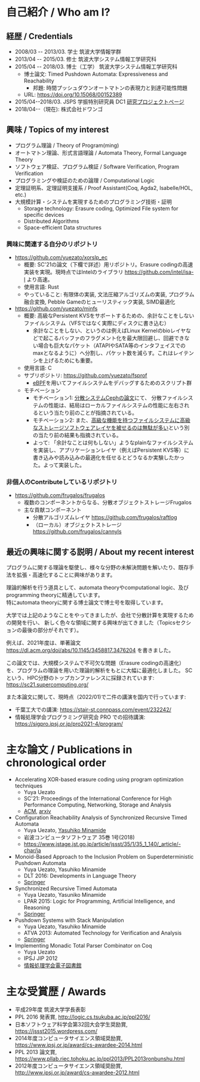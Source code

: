 # 自己紹介 / Who am I?

## 経歴 / Credentials

* 2008/03 -- 2013/03. 学士 筑波大学情報学群
* 2013/04 -- 2015/03. 修士 筑波大学システム情報工学研究科
* 2015/04 -- 2018/03. 博士（工学） 筑波大学システム情報工学研究科
    * 博士論文: Timed Pushdown Automata: Expressiveness and Reachability
        * 邦題: 時間プッシュダウンオートマトンの表現力と到達可能性問題
    * URL: https://doi.org/10.15068/00152389
* 2015/04--2018/03. JSPS 学振特別研究員 DC1 [研究プロジェクトページ](https://research-er.jp/projects/view/923384)
* 2018/04--（現在): 株式会社ドワンゴ

## 興味 / Topics of my interest

* プログラム理論 / Theory of Program(ming)
* オートマトン理論、形式言語理論 / Automata Theory, Formal Language Theory
* ソフトウェア検証、プログラム検証 / Software Verification, Program Verification
* プログラミングや検証のための論理 / Computational Logic
* 定理証明系、定理証明支援系 / Proof Assistant(Coq, Agda2, Isabelle/HOL, etc.)
* 大規模計算・システムを実現するためのプログラミング技術・証明
    * Storage technology: Erasure coding, Optimized File system for specific devices
    * Distributed Algorithms
    * Space-efficient Data structures

### 興味に関連する自分のリポジトリ
* https://github.com/yuezato/xorslp_ec
    * 概要: SC'21の論文（下欄で詳述）用リポジトリ。Erasure codingの高速実装を実現。現時点ではIntelのライブラリ https://github.com/intel/isa-l より高速。
    * 使用言語: Rust
    * やっていること: 有限体の実装, 文法圧縮アルゴリズムの実装, プログラム融合変換, Pebble Gameのヒューリスティック実装, SIMD最適化
* https://github.com/yuezato/minfs
    * 概要: 高級なPersistent KVSをサポートするための、余計なことをしないファイルシステム（VFSではなく実際にディスクに書き込む）
        * 余計なことをしない、というのは例えばLinux Kernelのbioレイヤなどで起こるバッファのフラグメント化を最大限回避し、回避できない場合も巨大なパケット（ATAPIやSATA等のインタフェイスでのmaxとなるように）へ分割し、パケット数を減らす。これはレイテンシを上げるためにも重要。
    * 使用言語: C
    * サブリポジトリ: https://github.com/yuezato/fsprof
        * [eBPF](https://ebpf.io/)を用いてファイルシステムをデバッグするためのスクリプト群
    * モチベーション
        * モチベーション1: [分散システムCephの論文](https://dl.acm.org/doi/10.1145/3341301.3359656)にて、
          分散ファイルシステムの性能は、結局はローカルファイルシステムの性能に左右されるという当たり前のことが指摘されている。
        * モチベーション2: また、[高級な機能を持つファイルシステムに高級なストレージソフトウェアレイヤを被せるのは無駄が多い](https://www.usenix.org/conference/fast14/technical-sessions/presentation/shen)という別の当たり前の結果も指摘されている。
        * よって: 「余計なことは何もしない」ようなplainなファイルシステムを実装し、アプリケーションレイヤ（例えばPersistent KVS等）に書き込みや読み込みの最適化を任せるとどうなるか実験したかった。よって実装した。

### 非個人のContributeしているリポジトリ
* https://github.com/frugalos/frugalos
    * 複数のコンポーネントからなる、分散オブジェクトストレージFrugalos
    * 主な貢献コンポーネント
        * 分散アルゴリズムレイヤ https://github.com/frugalos/raftlog
        * （ローカル）オブジェクトストレージ https://github.com/frugalos/cannyls

## 最近の興味に関する説明 / About my recent interest

プログラムに関する理論を駆使し、様々な分野の未解決問題を解いたり、既存手法を拡張・高速化することに興味があります。

理論的解析を行う道具として、automata theoryやcomputational logic、及びprogramming theoryに精通しています。<br/>
特にautomata theoryに関する博士論文で博士号を取得しています。

大学では上記のようなことをやってきましたが、会社で分散計算を実現するための開発を行い、
新しく色々な領域に関する興味が出てきました（Topicsセクションの最後の部分がそれです）。

例えば、2021年度は、単著論文 https://dl.acm.org/doi/abs/10.1145/3458817.3476204 を書きました。

この論文では、大規模システムで不可欠な問題（Erasure codingの高速化）を、プログラムの理論を用いた理論的解析をもとに大幅に最適化しました。
SCという、HPC分野のトップカンファレンスに採録されています: https://sc21.supercomputing.org/

また本論文に関して、現時点（2022/01)で二件の講演を国内で行っています:
* 千葉工大での講演: https://stair-st.connpass.com/event/232242/
* 情報処理学会プログラミング研究会 PRO での招待講演: https://sigpro.ipsj.or.jp/pro2021-4/program/

# 主な論文 / Publications in chronological order

* Accelerating XOR-based erasure coding using program optimization techniques
    * Yuya Uezato
    * SC'21: Proceedings of the International Conference for High Performance Computing, Networking, Storage and Analysis
    * [ACM](https://dl.acm.org/doi/10.1145/3458817.3476204), [arxiv](https://arxiv.org/abs/2108.02692)
* Configuration Reachability Analysis of Synchronized Recursive Timed Automata
    * Yuya Uezato, [Yasuhiko Minamide](https://sv.c.titech.ac.jp/minamide/index.en.html)
    * 岩波コンピュータソフトウェア 35巻 1号(2018)
    * https://www.jstage.jst.go.jp/article/jssst/35/1/35_1_140/_article/-char/ja
* Monoid-Based Approach to the Inclusion Problem on Superdeterministic Pushdown Automata
    * Yuya Uezato, Yasuhiko Minamide
    * DLT 2016: Developments in Language Theory
    * [Springer](https://link.springer.com/chapter/10.1007%2F978-3-662-53132-7_32)
* Synchronized Recursive Timed Automata
    * Yuya Uezato, Yasuniko Minamide
    * LPAR 2015: Logic for Programming, Artificial Intelligence, and Reasoning
    * [Springer](https://link.springer.com/chapter/10.1007%2F978-3-662-48899-7_18)
* Pushdown Systems with Stack Manipulation
    * Yuya Uezato, Yasuhiko Minamide 
    * ATVA 2013: Automated Technology for Verification and Analysis
    * [Springer](https://link.springer.com/chapter/10.1007%2F978-3-319-02444-8_29)
* Implementing Monadic Total Parser Combinator on Coq
    * Yuya Uezato
    * IPSJ JIP 2012
    * [情報処理学会電子図書館](http://id.nii.ac.jp/1001/00081612/)

# 主な受賞歴 / Awards
* 平成29年度 筑波大学学長表彰
* PPL 2016 発表賞, http://logic.cs.tsukuba.ac.jp/ppl2016/
* 日本ソフトウェア科学会第32回大会学生奨励賞, https://jssst2015.wordpress.com/
* 2014年度コンピュータサイエンス領域奨励賞, https://www.ipsj.or.jp/award/cs-awardee-2014.html
* PPL 2013 論文賞, https://www.pllab.riec.tohoku.ac.jp/ppl2013/PPL2013ronbunshu.html
* 2012年度コンピュータサイエンス領域奨励賞, http://www.ipsj.or.jp/award/cs-awardee-2012.html
